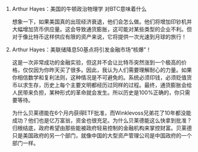 
1. Arthur Hayes：美国的牛顿政治物理学 对BTC意味着什么
   
   想象一下，如果美国真的出现经济衰退，他们会怎么做。他们将增加印钞机并大幅增加货币供应量。这会导致通货膨胀，这可能对某些类型的企业不利。但对于像比特币这样供应有限的资产来说，它将提供一次光速到月球的旅行！

3. Arthur Hayes：美联储降息50基点将引发金融市场“核爆”！
   
   这是一次非常成功的金融实验，但这并不会让比特币突然涨到一个极高的价格，仅仅因为你昨天买了很多。因此，我认为人们需要理解耐心的力量。如果你相信数学和复利法则，这种情况是不可避免的。系统必须印钱，必须贬值货币以求生存，历史上每个主要文明都经历过同样的过程。最终，通货膨胀会给人民带来负担，某种形式的革命就会发生。所以历史是100%正确的，你只需要等待。
   
   为什么贝莱德能在6个月内获得ETF批准，而Winklevoss兄弟花了10年都没能成功？他们也是亿万富翁，资金也很充足。为什么贝莱德能这么快拿到批准？归根结底，政府希望由那些能被政府轻易控制的金融机构来掌控财富。贝莱德只是美国政府的另一个部门，就像中国的大型资产管理公司是中国政府的一个部门一样。
